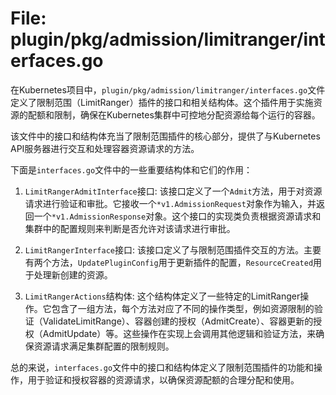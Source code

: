 # File: plugin/pkg/admission/limitranger/interfaces.go

在Kubernetes项目中，`plugin/pkg/admission/limitranger/interfaces.go`文件定义了限制范围（LimitRanger）插件的接口和相关结构体。这个插件用于实施资源的配额和限制，确保在Kubernetes集群中可控地分配资源给每个运行的容器。

该文件中的接口和结构体充当了限制范围插件的核心部分，提供了与Kubernetes API服务器进行交互和处理容器资源请求的方法。

下面是`interfaces.go`文件中的一些重要结构体和它们的作用：

1. `LimitRangerAdmitInterface`接口: 该接口定义了一个`Admit`方法，用于对资源请求进行验证和审批。它接收一个`*v1.AdmissionRequest`对象作为输入，并返回一个`*v1.AdmissionResponse`对象。这个接口的实现类负责根据资源请求和集群中的配置规则来判断是否允许对该请求进行审批。

2. `LimitRangerInterface`接口: 该接口定义了与限制范围插件交互的方法。主要有两个方法，`UpdatePluginConfig`用于更新插件的配置，`ResourceCreated`用于处理新创建的资源。

3. `LimitRangerActions`结构体: 这个结构体定义了一些特定的LimitRanger操作。它包含了一组方法，每个方法对应了不同的操作类型，例如资源限制的验证（ValidateLimitRange）、容器创建的授权（AdmitCreate）、容器更新的授权（AdmitUpdate）等。这些操作在实现上会调用其他逻辑和验证方法，来确保资源请求满足集群配置的限制规则。

总的来说，`interfaces.go`文件中的接口和结构体定义了限制范围插件的功能和操作，用于验证和授权容器的资源请求，以确保资源配额的合理分配和使用。

